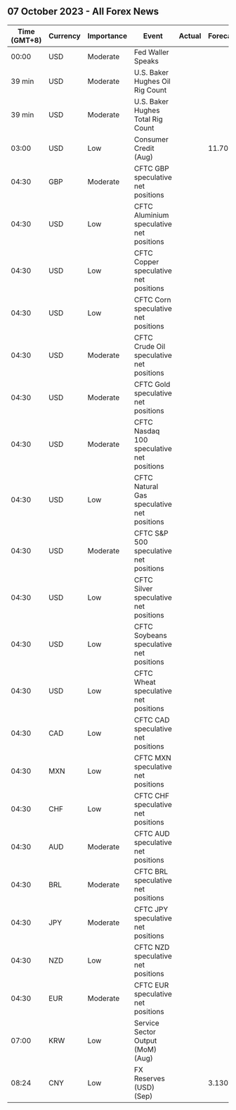 ## 07 October 2023 - All Forex News

| Time (GMT+8) | Currency | Importance | Event | Actual | Forecast | Previous |
|------|----------|------------|-------|--------|----------|----------|
| 00:00 | USD | Moderate | Fed Waller Speaks |  |  |  |
| 39 min | USD | Moderate | U.S. Baker Hughes Oil Rig Count |  |  | 502 |
| 39 min | USD | Moderate | U.S. Baker Hughes Total Rig Count |  |  | 623 |
| 03:00 | USD | Low | Consumer Credit (Aug) |  | 11.70B | 10.40B |
| 04:30 | GBP | Moderate | CFTC GBP speculative net positions |  |  | 15.7K |
| 04:30 | USD | Low | CFTC Aluminium speculative net positions |  |  | 6.7K |
| 04:30 | USD | Low | CFTC Copper speculative net positions |  |  | -28.8K |
| 04:30 | USD | Low | CFTC Corn speculative net positions |  |  | -118.5K |
| 04:30 | USD | Moderate | CFTC Crude Oil speculative net positions |  |  | 350.1K |
| 04:30 | USD | Moderate | CFTC Gold speculative net positions |  |  | 115.8K |
| 04:30 | USD | Moderate | CFTC Nasdaq 100 speculative net positions |  |  | 0.8K |
| 04:30 | USD | Low | CFTC Natural Gas speculative net positions |  |  | -94.2K |
| 04:30 | USD | Moderate | CFTC S&P 500 speculative net positions |  |  | -89.3K |
| 04:30 | USD | Low | CFTC Silver speculative net positions |  |  | 20.1K |
| 04:30 | USD | Low | CFTC Soybeans speculative net positions |  |  | 46.5K |
| 04:30 | USD | Low | CFTC Wheat speculative net positions |  |  | -60.0K |
| 04:30 | CAD | Low | CFTC CAD speculative net positions |  |  | -32.7K |
| 04:30 | MXN | Low | CFTC MXN speculative net positions |  |  | 60.6K |
| 04:30 | CHF | Low | CFTC CHF speculative net positions |  |  | -9.1K |
| 04:30 | AUD | Moderate | CFTC AUD speculative net positions |  |  | -86.8K |
| 04:30 | BRL | Moderate | CFTC BRL speculative net positions |  |  | 15.6K |
| 04:30 | JPY | Moderate | CFTC JPY speculative net positions |  |  | -109.5K |
| 04:30 | NZD | Low | CFTC NZD speculative net positions |  |  | -15.2K |
| 04:30 | EUR | Moderate | CFTC EUR speculative net positions |  |  | 98.4K |
| 07:00 | KRW | Low | Service Sector Output (MoM) (Aug) |  |  | 0.4% |
| 08:24 | CNY | Low | FX Reserves (USD) (Sep) |  | 3.130T | 3.160T |
